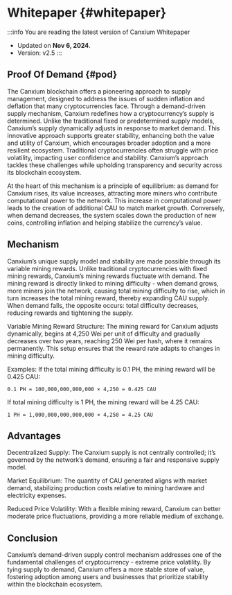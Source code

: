 # Whitepaper {#whitepaper}

:::info You are reading the latest version of Canxium Whitepaper

- Updated on **Nov 6, 2024**.
- Version: v2.5
  :::
  
## Proof Of Demand {#pod}

The Canxium blockchain offers a pioneering approach to supply management, designed to address the issues of sudden inflation and deflation that many cryptocurrencies face. Through a demand-driven supply mechanism, Canxium redefines how a cryptocurrency’s supply is determined. Unlike the traditional fixed or predetermined supply models, Canxium’s supply dynamically adjusts in response to market demand. This innovative approach supports greater stability, enhancing both the value and utility of Canxium, which encourages broader adoption and a more resilient ecosystem. Traditional cryptocurrencies often struggle with price volatility, impacting user confidence and stability. Canxium’s approach tackles these challenges while upholding transparency and security across its blockchain ecosystem.

At the heart of this mechanism is a principle of equilibrium: as demand for Canxium rises, its value increases, attracting more miners who contribute computational power to the network. This increase in computational power leads to the creation of additional CAU to match market growth. Conversely, when demand decreases, the system scales down the production of new coins, controlling inflation and helping stabilize the currency’s value.

## Mechanism
Canxium’s unique supply model and stability are made possible through its variable mining rewards. Unlike traditional cryptocurrencies with fixed mining rewards, Canxium’s mining rewards fluctuate with demand. The mining reward is directly linked to mining difficulty - when demand grows, more miners join the network, causing total mining difficulty to rise, which in turn increases the total mining reward, thereby expanding CAU supply. When demand falls, the opposite occurs: total difficulty decreases, reducing rewards and tightening the supply.

Variable Mining Reward Structure: The mining reward for Canxium adjusts dynamically, begins at 4,250 Wei per unit of difficulty and gradually decreases over two years, reaching 250 Wei per hash, where it remains permanently. This setup ensures that the reward rate adapts to changes in mining difficulty.

Examples:
If the total mining difficulty is 0.1 PH, the mining reward will be 0.425 CAU:

```0.1 PH = 100,000,000,000,000 × 4,250 = 0.425 CAU```

If total mining difficulty is 1 PH, the mining reward will be 4.25 CAU:

```1 PH = 1,000,000,000,000,000 × 4,250 = 4.25 CAU```

## Advantages

Decentralized Supply: The Canxium supply is not centrally controlled; it’s governed by the network’s demand, ensuring a fair and responsive supply model.

Market Equilibrium: The quantity of CAU generated aligns with market demand, stabilizing production costs relative to mining hardware and electricity expenses.

Reduced Price Volatility: With a flexible mining reward, Canxium can better moderate price fluctuations, providing a more reliable medium of exchange.

## Conclusion
Canxium’s demand-driven supply control mechanism addresses one of the fundamental challenges of cryptocurrency - extreme price volatility. By tying supply to demand, Canxium offers a more stable store of value, fostering adoption among users and businesses that prioritize stability within the blockchain ecosystem.
